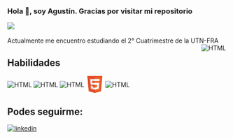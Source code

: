 ### Hola 👋, soy Agustín. Gracias por visitar mi repositorio
![](https://arturssmirnovs.github.io/github-profile-readme-generator/images/banner.png)

Actualmente me encuentro estudiando el 2° Cuatrimestre de la UTN-FRA
<img height="40" align="right" alt="HTML" height="100" width="60" src="https://user-images.githubusercontent.com/5713670/87202985-820dcb80-c2b6-11ea-9f56-7ec461c497c3.gif">
## Habilidades
<div>
  
<img height="40" align="center" alt="HTML" height="30" width="40" src="https://i.imgur.com/Jg2ueWF.png">
<img height="40" align="center" alt="HTML" height="30" width="40" src="https://i.imgur.com/5NjVYbj.png">
<img height="40" align="center" alt="HTML" height="30" width="40" src="https://i.imgur.com/CFUfHyN.png">
<img height="40" align="center" alt="HTML" height="30" width="40" src="https://raw.githubusercontent.com/devicons/devicon/master/icons/html5/html5-original.svg">
<img height="40" align="center" alt="HTML" height="30" width="40" src="https://i.imgur.com/IzSR5E7.png">
</div>


## Podes seguirme:

[<img src='https://cdn.jsdelivr.net/npm/simple-icons@3.0.1/icons/linkedin.svg' alt='linkedin' height='40'>](https://www.linkedin.com/in/https://www.linkedin.com/in/luciano-aquino-02058a1a3//)  

